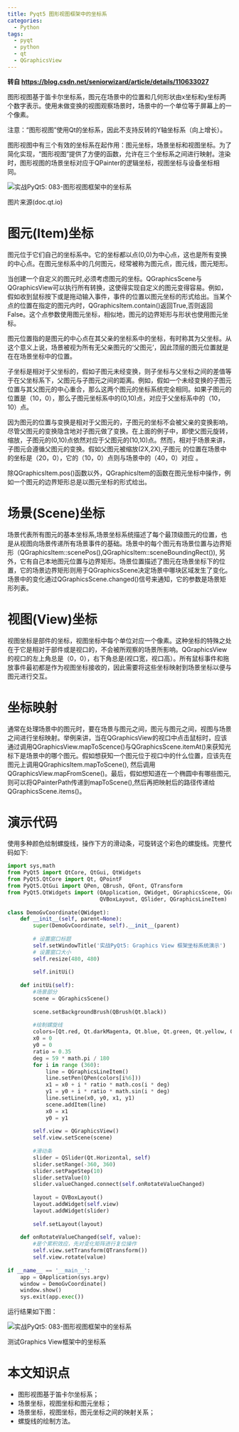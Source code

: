 ```yaml
---
title: Pyqt5 图形视图框架中的坐标系
categories: 
  - Python
tags:
  - pyqt
  - python
  - qt
  - QGraphicsView
---
```


**转自 https://blog.csdn.net/seniorwizard/article/details/110633027**

图形视图基于笛卡尔坐标系，图元在场景中的位置和几何形状由x坐标和y坐标两个数字表示。使用未做变换的视图观察场景时，场景中的一个单位等于屏幕上的一个像素。

注意：“图形视图”使用Qt的坐标系，因此不支持反转的Y轴坐标系（向上增长）。

图形视图中有三个有效的坐标系在起作用：图元坐标，场景坐标和视图坐标。为了简化实现，“图形视图”提供了方便的函数，允许在三个坐标系之间进行映射。渲染时，图形视图的场景坐标对应于QPainter的逻辑坐标，视图坐标与设备坐标相同。

![实战PyQt5: 083-图形视图框架中的坐标系](https://img-blog.csdnimg.cn/img_convert/6d9e2f3276e217bcd1fca7a55d42e70b.png)

图片来源(doc.qt.io)

# 图元(Item)坐标

图元位于它们自己的坐标系中。它的坐标都以点(0,0)为中心点，这也是所有变换的中心点。在图元坐标系中的几何图元，经常被称为图元点，图元线，图元矩形。

当创建一个自定义的图元时,必须考虑图元的坐标。QGraphicsScene与QGraphicsView可以执行所有转换，这使得实现自定义的图元变得容易。例如，假如收到鼠标按下或是拖动输入事件，事件的位置以图元坐标的形式给出。当某个点的位置在指定的图元内时，QGraphicsItem.contain()返回True,否则返回False。这个点参数使用图元坐标，相似地，图元的边界矩形与形状也使用图元坐标。

图元位置指的是图元的中心点在其父亲的坐标系中的坐标，有时称其为父坐标。从这个意义上说，场景被视为所有无父亲图元的‘父图元’，因此顶层的图元位置就是在在场景坐标中的位置。

子坐标是相对于父坐标的，假如子图元未经变换，则子坐标与父坐标之间的差值等于在父坐标系下，父图元与子图元之间的距离。例如，假如一个未经变换的子图元位置与其父图元的中心重合，那么这两个图元的坐标系统完全相同。如果子图元的位置是（10，0），那么子图元坐标系中的(0,10)点，对应于父坐标系中的（10，10）点。

因为图元的位置与变换是相对于父图元的，子图元的坐标不会被父亲的变换影响，尽管父图元的变换隐含地对子图元做了变换。在上面的例子中，即使父图元旋转，缩放，子图元的(0,10)点依然对应于父图元的(10,10)点。然而，相对于场景来讲，子图元会遵循父图元的变换。假如父图元被缩放(2X,2X),子图元 的位置在场景中的坐标是（20，0），它的（10，0）点则与场景中的（40，0）对应 。

除QGraphicsItem.pos()函数以外，QGraphicsItem的函数在图元坐标中操作，例如一个图元的边界矩形总是以图元坐标的形式给出。

# 场景(Scene)坐标

场景代表所有图元的基本坐标系,场景坐标系统描述了每个最顶级图元的位置，也是从视图向场景传递所有场景事件的基础。场景中的每个图元有场景位置与边界矩形（QGraphicsItem::scenePos(),QGraphicsItem::sceneBoundingRect()), 另外，它有自己本地图元位置与边界矩形。场景位置描述了图元在场景坐标下的位置，它的场景边界矩形则用于QGraphicsScene决定场景中哪块区域发生了变化。场景中的变化通过QGraphicsScene.changed()信号来通知，它的参数是场景矩形列表。

# 视图(View)坐标

视图坐标是部件的坐标，视图坐标中每个单位对应一个像素。这种坐标的特殊之处在于它是相对于部件或是视口的，不会被所观察的场景所影响。QGraphicsView的视口的左上角总是（0，0），右下角总是(视口宽，视口高）。所有鼠标事件和拖放事件最初都是作为视图坐标接收的，因此需要将这些坐标映射到场景坐标以便与图元进行交互。

# 坐标映射

通常在处理场景中的图元时，要在场景与图元之间，图元与图元之间，视图与场景之间进行坐标映射。举例来讲，当在QGraphicsView的视口中点击鼠标时，应该通过调用QGraphicsView.mapToScence()与QGraphicsScene.itemAt()来获知光标下是场景中的哪个图元。假如想获知一个图元位于视口中的什么位置，应该先在图元上调用QGraphicsItem.mapToScene(), 然后调用QGraphicsView.mapFromScene()。最后，假如想知道在一个椭圆中有哪些图元,则可以将QPainterPath传递到mapToScene(),然后再把映射后的路径传递给QGraphicsScene.items()。

# 演示代码

使用多种颜色绘制螺旋线，操作下方的滑动条，可旋转这个彩色的螺旋线。完整代码如下:

``` python
import sys,math
from PyQt5 import QtCore, QtGui, QtWidgets
from PyQt5.QtCore import Qt, QPointF
from PyQt5.QtGui import QPen, QBrush, QFont, QTransform
from PyQt5.QtWidgets import (QApplication, QWidget, QGraphicsScene, QGraphicsView,
                             QVBoxLayout, QSlider, QGraphicsLineItem)
 
class DemoGvCoordinate(QWidget):
    def __init__(self, parent=None):
        super(DemoGvCoordinate, self).__init__(parent)   
        
        # 设置窗口标题
        self.setWindowTitle('实战PyQt5: Graphics View 框架坐标系统演示')      
        # 设置窗口大小
        self.resize(480, 480)
      
        self.initUi()
        
    def initUi(self):
        #场景部分
        scene = QGraphicsScene()
                
        scene.setBackgroundBrush(QBrush(Qt.black))
        
        #绘制螺旋线
        colors=[Qt.red, Qt.darkMagenta, Qt.blue, Qt.green, Qt.yellow, Qt.darkCyan]
        x0 = 0
        y0 = 0
        ratio = 0.35
        deg = 59 * math.pi / 180
        for i in range (360):
            line = QGraphicsLineItem()
            line.setPen(QPen(colors[i%6]))
            x1 = x0 + i * ratio * math.cos(i * deg)
            y1 = y0 + i * ratio * math.sin(i * deg)
            line.setLine(x0, y0, x1, y1)
            scene.addItem(line)
            x0 = x1
            y0 = y1
              
        self.view = QGraphicsView()
        self.view.setScene(scene)
        
        #滑动条
        slider = QSlider(Qt.Horizontal, self)
        slider.setRange(-360, 360)
        slider.setPageStep(10)
        slider.setValue(0)
        slider.valueChanged.connect(self.onRotateValueChanged)
        
        layout = QVBoxLayout()
        layout.addWidget(self.view)
        layout.addWidget(slider)
        
        self.setLayout(layout)
    
    def onRotateValueChanged(self, value):
        #是个累积效应，先对变化矩阵进行复位操作
        self.view.setTransform(QTransform())
        self.view.rotate(value)
    
if __name__ == '__main__':
    app = QApplication(sys.argv)
    window = DemoGvCoordinate()
    window.show()
    sys.exit(app.exec())

```


运行结果如下图：

![实战PyQt5: 083-图形视图框架中的坐标系](https://img-blog.csdnimg.cn/img_convert/6b067bca27d2689d9e9b10e90254822e.gif)

测试Graphics View框架中的坐标系

# 本文知识点

* 图形视图基于笛卡尔坐标系；
* 场景坐标，视图坐标和图元坐标；
* 场景坐标，视图坐标，图元坐标之间的映射关系；
* 螺旋线的绘制方法。